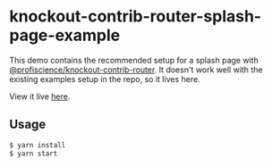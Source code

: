 # knockout-contrib-router-splash-page-example

This demo contains the recommended setup for a splash page with [@profiscience/knockout-contrib-router][].
It doesn't work well with the existing examples setup in the repo, so it lives here.

View it live [here][live].

## Usage

```bash
$ yarn install
$ yarn start
```

[@profiscience/knockout-contrib-router]: https://github.com/Profiscience/knockout-contrib/tree/master/packages/router
[live]: https://caseyWebb.github.io/knockout-contrib-router-splash-page-example/dist